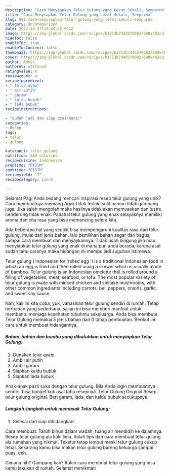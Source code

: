 ```yaml
---
description: "Cara Menyiapkan Telur Gulung yang Lezat Sekali, Sempurna"
title: "Cara Menyiapkan Telur Gulung yang Lezat Sekali, Sempurna"
slug: 991-cara-menyiapkan-telur-gulung-yang-lezat-sekali-sempurna
category: Uncategorized
date: 2022-10-27T12:44:52.951Z
image: https://img-global.cpcdn.com/recipes/b1713b7d4d370082/680x482cq70/telur-gulung-foto-resep-utama.jpg
hideToc: false
enableToc: true
enableTocContent: false
thumbnail: https://img-global.cpcdn.com/recipes/b1713b7d4d370082/680x482cq70/telur-gulung-foto-resep-utama.jpg
cover: https://img-global.cpcdn.com/recipes/b1713b7d4d370082/680x482cq70/telur-gulung-foto-resep-utama.jpg
author: Admin
authorAv: notfound
ratingvalue: 4
reviewcount: 4
recipeingredient:
- " telur ayam"
- " air putih"
- " garam"
- " kaldu bubuk"
- " lada bubuk"
recipeinstructions:

- "Sudah jadi dan siap dinikmati!"
categories:
- Resep
tags:
- telur
- gulung

katakunci: telur gulung 
nutrition: 289 calories
recipecuisine: Indonesian
preptime: "PT31M"
cooktime: "PT57M"
recipeyield: "1"
recipecategory: Lunch

---
```



Selamat Pagi Anda sedang mencari inspirasi resep telur gulung yang unik? Cara membuatnya memang Agak tidak terlalu sulit namun tidak gampang juga. Jika salah mengolah maka hasilnya tidak akan memuaskan dan justru cenderung tidak enak. Padahal telur gulung yang enak selayaknya memiliki aroma dan cita rasa yang bisa memancing selera kita.


Ada beberapa hal yang sedikit bisa mempengaruhi kualitas rasa dari telur gulung, mulai dari jenis bahan, lalu pemilihan bahan segar dan bagus, sampai cara membuat dan menyajikannya. Tidak usah bingung jika mau menyiapkan telur gulung yang enak di mana pun anda berada, karena asal sudah tahu caranya maka hidangan ini mampu jadi suguhan istimewa.

Telur gulung ( Indonesian for &#39;rolled egg &#39;) is a traditional Indonesian food in which an egg is fried and then rolled using a skewer which is usually made of bamboo. Telur gulung is an Indonesian omelette that is rolled around a filling of vegetables, meat, seafood, or tofu. The most popular variety of telur gulung is made with minced chicken and shiitake mushrooms, with other common ingredients including carrots, bell peppers, onions, garlic, and sweet soy sauce.


Nah, kali ini kita coba, yuk, variasikan telur gulung sendiri di rumah. Tetap berbahan yang sederhana, sajian ini bisa memberi manfaat untuk membantu menjaga kesehatan tubuhmu sekeluarga. Anda bisa membuat Telur Gulung memakai 5 jenis bahan dan 0 tahap pembuatan. Berikut ini cara untuk membuat hidangannya.

<!--inarticleads1-->

##### Bahan-bahan dan bumbu yang dibutuhkan untuk menyiapkan Telur Gulung:

1. Gunakan  telur ayam
1. Ambil  air putih
1. Ambil  garam
1. Siapkan  kaldu bubuk
1. Siapkan  lada bubuk


Anak-anak pasti suka dengan telur gulung. Bila Anda ingin membuatnya sendiri, bisa banget kok asal tahu resepnya. Telor Gulung Original Resep telur gulung original. Beri garam, lada, dan kaldu bubuk secukupnya. 

<!--inarticleads2-->

##### Langkah-langkah untuk memasak Telur Gulung:


1. Selesai dan siap dihidangkan!

Cara membuat: Taruh bihun dalam wadah, tuang air mendidih ke dalamnya. Resep telur gulung ala kaki lima. Itulah tips dan cara membuat telur gulung ala rumahan yang nikmat. Tekstur tetap lembut meski telur gulung cukup tebal. Sekarang kamu bisa makan telur gulung bareng keluarga sampai puas, deh. 

Gimana nih? Gampang kan? Itulah cara membuat telur gulung yang bisa kamu lakukan di rumah. Selamat menikmati
